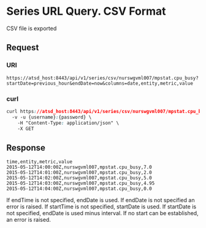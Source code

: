 # Series URL Query. CSV Format
CSV file is exported
## Request 
### URI
```
https://atsd_host:8443/api/v1/series/csv/nurswgvml007/mpstat.cpu_busy?startDate=previous_hour&endDate=now&columns=date,entity,metric,value
```
### curl
```css
curl https://atsd_host:8443/api/v1/series/csv/nurswgvml007/mpstat.cpu_busy?startDate=previous_hour&endDate=now&columns=date,entity,metric,value \
  -v -u {username}:{password} \
    -H "Content-Type: application/json" \
    -X GET
```
## Response
```
time,entity,metric,value
2015-05-12T14:00:00Z,nurswgvml007,mpstat.cpu_busy,7.0
2015-05-12T14:01:00Z,nurswgvml007,mpstat.cpu_busy,2.0
2015-05-12T14:02:00Z,nurswgvml007,mpstat.cpu_busy,5.0
2015-05-12T14:03:00Z,nurswgvml007,mpstat.cpu_busy,4.95
2015-05-12T14:04:00Z,nurswgvml007,mpstat.cpu_busy,0.0
```

<aside class="notice">
If endTime is not specified, endDate is used. If endDate is not specified an error is raised.
If startTime is not specified, startDate is used. If startDate is not specified, endDate is used minus interval. If no start can be established, an error is raised.
</aside>
